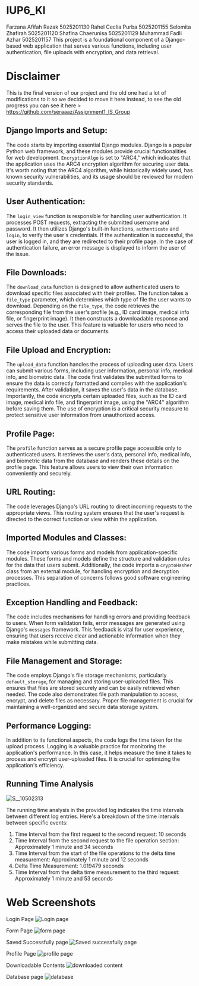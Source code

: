 # IUP6_KI
Farzana Afifah Razak 5025201130
Rahel Ceclia Purba 5025201155
Selomita Zhafirah 5025201120
Shafina Chaerunisa 5025201129
Muhammad Fadli Azhar 5025201157
This project is a foundational component of a Django-based web application that serves various functions, including user authentication, file uploads with encryption, and data retrieval. 

# Disclaimer
This is the final version of our project and the old one had a lot of modifications to it so we decided to move it here instead, to see the old progress you can see it here > https://github.com/seraaaz/Assignment1_IS_Group

## Django Imports and Setup:
The code starts by importing essential Django modules. Django is a popular Python web framework, and these modules provide crucial functionalities for web development. `EncryptionAlgo` is set to "ARC4," which indicates that the application uses the ARC4 encryption algorithm for securing user data. It's worth noting that the ARC4 algorithm, while historically widely used, has known security vulnerabilities, and its usage should be reviewed for modern security standards.

## User Authentication:
The `login_view` function is responsible for handling user authentication. It processes POST requests, extracting the submitted username and password. It then utilizes Django's built-in functions, `authenticate` and `login`, to verify the user's credentials. If the authentication is successful, the user is logged in, and they are redirected to their profile page. In the case of authentication failure, an error message is displayed to inform the user of the issue.

## File Downloads:
The `download_data` function is designed to allow authenticated users to download specific files associated with their profiles. The function takes a `file_type` parameter, which determines which type of file the user wants to download. Depending on the `file_type`, the code retrieves the corresponding file from the user's profile (e.g., ID card image, medical info file, or fingerprint image). It then constructs a downloadable response and serves the file to the user. This feature is valuable for users who need to access their uploaded data or documents.

## File Upload and Encryption:
The `upload_data` function handles the process of uploading user data. Users can submit various forms, including user information, personal info, medical info, and biometric data. The code first validates the submitted forms to ensure the data is correctly formatted and complies with the application's requirements. After validation, it saves the user's data in the database. Importantly, the code encrypts certain uploaded files, such as the ID card image, medical info file, and fingerprint image, using the "ARC4" algorithm before saving them. The use of encryption is a critical security measure to protect sensitive user information from unauthorized access.

## Profile Page:
The `profile` function serves as a secure profile page accessible only to authenticated users. It retrieves the user's data, personal info, medical info, and biometric data from the database and renders these details on the profile page. This feature allows users to view their own information conveniently and securely.

## URL Routing:
The code leverages Django's URL routing to direct incoming requests to the appropriate views. This routing system ensures that the user's request is directed to the correct function or view within the application.

## Imported Modules and Classes:
The code imports various forms and models from application-specific modules. These forms and models define the structure and validation rules for the data that users submit. Additionally, the code imports a `cryptoHasher` class from an external module, for handling encryption and decryption processes. This separation of concerns follows good software engineering practices.

## Exception Handling and Feedback:
The code includes mechanisms for handling errors and providing feedback to users. When form validation fails, error messages are generated using Django's `messages` framework. This feedback is vital for user experience, ensuring that users receive clear and actionable information when they make mistakes while submitting data.

## File Management and Storage:
The code employs Django's file storage mechanisms, particularly `default_storage`, for managing and storing user-uploaded files. This ensures that files are stored securely and can be easily retrieved when needed. The code also demonstrates file path manipulation to access, encrypt, and delete files as necessary. Proper file management is crucial for maintaining a well-organized and secure data storage system.

## Performance Logging:
In addition to its functional aspects, the code logs the time taken for the upload process. Logging is a valuable practice for monitoring the application's performance. In this case, it helps measure the time it takes to process and encrypt user-uploaded files. It is crucial for optimizing the application's efficiency.



## Running Time Analysis

![S__10502313](https://github.com/frzannaa/IUP6_KI/assets/100435004/60e1e63b-3f83-47cd-b1d3-dc1b76aeda63)


The running time analysis in the provided log indicates the time intervals between different log entries. Here's a breakdown of the time intervals between specific events:

1. Time Interval from the first request to the second request: 10 seconds
2. Time Interval from the second request to the file operation section: Approximately 1 minute and 34 seconds
3. Time Interval from the start of the file operations to the delta time measurement: Approximately 1 minute and 12 seconds
4. Delta Time Measurement: 1.019479 seconds
5. Time Interval from the delta time measurement to the third request: Approximately 1 minute and 53 seconds


# Web Screenshots

Login Page
![Login page](https://github.com/frzannaa/IUP6_KI/assets/100435004/f9429f97-c58c-4b01-b239-c186e7d55747)

Form Page
![form page](https://github.com/frzannaa/IUP6_KI/assets/100435004/30d73c5d-c578-4d70-b186-d4494c94a697)

Saved Successfully page
![Saved successfully page](https://github.com/frzannaa/IUP6_KI/assets/100435004/a1136a80-53da-4085-a869-f95dbe22acc4)

Profile Page
![profile page](https://github.com/frzannaa/IUP6_KI/assets/100435004/cf4e3a03-d716-40e1-9629-7ad9a75a2ecf)

Downloadable Contents
![downloaded content](https://github.com/frzannaa/IUP6_KI/assets/100435004/46d3f88a-8006-4100-80af-153834c5e969)

Database page
![database](https://github.com/frzannaa/IUP6_KI/assets/100435004/5122fd97-1e69-4d30-b018-5589d966822f)

